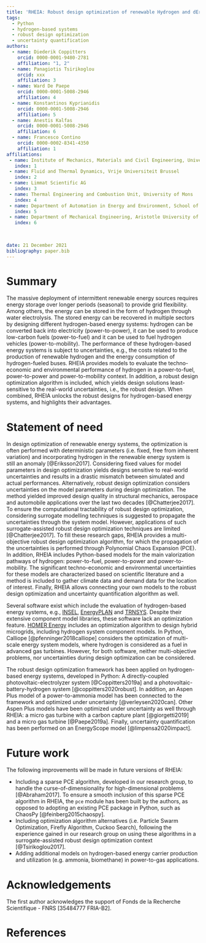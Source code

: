 ```yaml
---
title: 'RHEIA: Robust design optimization of renewable Hydrogen and dErIved energy cArrier systems'
tags:
  - Python
  - hydrogen-based systems
  - robust design optimization
  - uncertainty quantification
authors:
  - name: Diederik Coppitters
    orcid: 0000-0001-9480-2781
    affiliation: "1, 2"
  - name: Panagiotis Tsirikoglou
    orcid: xxx
    affiliation: 3
  - name: Ward De Paepe
    orcid: 0000-0001-5008-2946
    affiliation: 4
  - name: Konstantinos Kyprianidis
    orcid: 0000-0001-5008-2946
    affiliation: 5
  - name: Anestis Kalfas
    orcid: 0000-0001-5008-2946
    affiliation: 6
  - name: Francesco Contino
    orcid: 0000-0002-8341-4350
    affiliation: 1
affiliations:
 - name: Institute of Mechanics, Materials and Civil Engineering, Université catholique de Louvain
   index: 1
 - name: Fluid and Thermal Dynamics, Vrije Universiteit Brussel
   index: 2
 - name: Limmat Scientific AG
   index: 3
 - name: Thermal Engineering and Combustion Unit, University of Mons
   index: 4
 - name: Department of Automation in Energy and Environment, School of Business, Society and Engineering, Malardalen University
   index: 5
 - name: Department of Mechanical Engineering, Aristotle University of Thessaloniki
   index: 6
   

   
date: 21 December 2021
bibliography: paper.bib
---
```


# Summary

The massive deployment of intermittent renewable energy sources requires energy storage over longer periods (seasonal) to provide grid flexibility.
Among others, the energy can be stored in the form of hydrogen through water electrolysis. 
The stored energy can be recovered in multiple sectors by designing different hydrogen-based energy systems:
hydrogen can be converted back into electricity (power-to-power),
it can be used to produce low-carbon fuels (power-to-fuel) and it can be used to fuel hydrogen vehicles (power-to-mobility).
The performance of these hydrogen-based energy systems is subject to uncertainties, e.g., the costs related to the production of renewable hydrogen and the energy consumption of hydrogen-fueled buses.
RHEIA provides models to evaluate the techno-economic and environmental performance of hydrogen in a power-to-fuel, power-to-power and power-to-mobility context.
In addition, a robust design optimization algorithm is included, which yields design solutions least-sensitive to the real-world uncertainties, i.e., the robust design.
When combined, RHEIA unlocks the robust designs for hydrogen-based energy systems, and highlights their advantages.

# Statement of need

In design optimization of renewable energy systems, the optimization is often performed with deterministic parameters (i.e. fixed, free from inherent variation)
and incorporating hydrogen in the renewable energy system is still an anomaly [@Eriksson2017]. 
Considering fixed values for model parameters in design optimization yields designs sensitive to real-world uncertainties
and results in a drastic mismatch between simulated and actual performances.
Alternatively, robust design optimization considers uncertainties on the model parameters during design optimization.
The method yielded improved design quality in structural mechanics, aerospace and automobile applications over the last two decades [@Chatterjee2017].
To ensure the computational tractability of robust design optimization, considering surrogate modelling techniques is suggested
to propagate the uncertainties through the system model. However, applications of such surrogate-assisted robust design optimization techniques are limited [@Chatterjee2017].
To fill these research gaps, RHEIA provides a multi-objective robust design optimization algorithm,
for which the propagation of the uncertainties is performed through Polynomial Chaos Expansion (PCE).
In addition, RHEIA includes Python-based models for the main valorization pathways of hydrogen: power-to-fuel, power-to-power and power-to-mobility.
The significant techno-economic and environmental uncertainties for these models are characterized based on scientific literature
and a method is included to gather climate data and demand data for the location of interest.
Finally, RHEIA allows connecting your own models to the robust design optimization and uncertainty quantification algorithm as well.   

Several software exist which include the evaluation of hydrogen-based energy systems,
e.g., [INSEL](https://insel.eu/en/home_en.html), [EnergyPLAN](https://www.energyplan.eu/) and [TRNSYS](http://www.trnsys.com/).
Despite their extensive component model libraries, these software lack an optimization feature.
[HOMER Energy](https://www.homerenergy.com/products/pro/index.html) includes an optimization algorithm to design hybrid microgrids, including hydrogen system component models.
In Python, Calliope [@pfenninger2018calliope] considers the optimization of multi-scale energy system models, where hydrogen is considered as a fuel in advanced gas turbines.
However, for both software, neither multi-objective problems, nor uncertainties during design optimization can be considered.

<!---
what about dakota? mention it, where are we different?
Separate modules for surrogate-assisted robust design optimization are present as well:
The DEAP package [@fortin2012deap] includes evolutionary optimization algorithms, while UQlab [@marelli2014uqlab] (Matlab) and ChaosPy [@feinberg2015chaospy] provide the PCE algorithm.  

A list of key references, including to other software addressing related needs. Note that the references should include full names of venues, e.g., journals and conferences, not abbreviations only understood in the context of a specific discipline.
--->

The robust design optimization framework has been applied on hydrogen-based 
energy systems, developed in Python: A directly-coupled 
photovoltaic-electrolyzer system [@Coppitters2019a] and a photovoltaic-battery-hydrogen system [@coppitters2020robust]. In addition, an Aspen Plus model of a 
power-to-ammonia model has been connected to the framework and optimized under uncertainty [@verleysen2020can].
Other Aspen Plus models have been optimized under uncertainty as well through 
RHEIA: a micro gas turbine with a carbon capture plant [@giorgetti2019] and a 
micro gas turbine [@Paepe2019a]. Finally, uncertainty quantification has been
performed on an EnergyScope model [@limpensa2020impact].


# Future work

The following improvements will be made in future versions of RHEIA:

- Including a sparse PCE algorithm, developed in our research group, to handle the curse-of-dimensionality for high-dimensional problems [@Abraham2017]. To ensure a smooth inclusion of this sparse PCE algorithm in RHEIA, the ``pce`` module has been built by the authors, as opposed to adopting an existing PCE package in Python, such as ChaosPy [@feinberg2015chaospy].
- Including optimization algorithm alternatives (i.e. Particle Swarm Optimization, Firefly Algorithm, Cuckoo Search), following the experience gained in our research group on using these algorithms in a surrogate-assisted robust design optimization context [@Tsirikoglou2017].
- Adding additional models on hydrogen-based energy carrier production and utilization (e.g. ammonia, biomethane) in power-to-gas applications. 

# Acknowledgements

The first author acknowledges the support of Fonds de la Recherche Scientifique - FNRS [35484777 FRIA-B2].

# References
